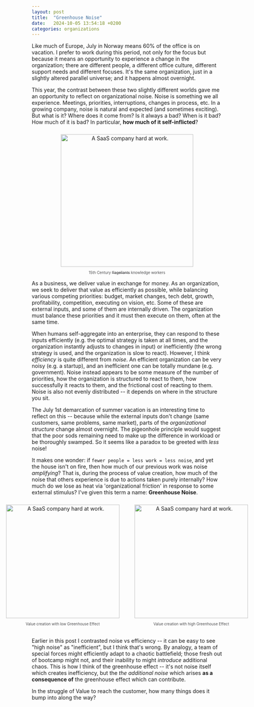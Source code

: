 ```yaml
---
layout: post
title:  "Greenhouse Noise"
date:   2024-10-05 13:54:18 +0200
categories: organizations 
---
```


Like much of Europe, July in Norway means 60% of the office is on vacation. I prefer to work during this period, not only for the focus but because it means an opportunity to experience a change in the organization; there are different people, a different office culture, different support needs and different focuses. It's the same organization, just in a slightly altered parallel universe; and it happens almost overnight.

This year, the contrast between these two slightly different worlds gave me an opportunity to reflect on organizational noise. Noise is something we all experience. Meetings, priorities, interruptions, changes in process, etc. In a growing company, noise is natural and expected (and sometimes exciting). But what is it? Where does it come from? Is it always a bad? When is it bad? How much of it is bad? In particular, **how much of it self-inflicted**?

<div align="center" style="text-align: center; margin-bottom: 10px;">
   <img src="/blog/assets/flagellants.jpg" width="350px" style="padding:10px;" alt="A SaaS company hard at work."/>
   <div style="color: #4D4D4F; font-size: 0.7em;"> 15th Century <s>flagellants</s> knowledge workers</div>
</div>

As a business, we deliver value in exchange for money. As an organization, we seek to deliver that value as efficiently as possible, while balancing various competing priorities: budget, market changes, tech debt, growth, profitability, competition, executing on vision, etc. Some of these are external inputs, and some of them are internally driven. The organization must balance these priorities and it must then execute on them, often at the same time. 

When humans self-aggregate into an enterprise, they can respond to these inputs efficiently (e.g. the optimal strategy is taken at all times, and the organization instantly adjusts to changes in input) or inefficiently (the wrong strategy is used, and the organization is slow to react). However, I think _efficiency_ is quite different from _noise_. An efficient organization can be very noisy (e.g. a startup), and an inefficient one can be totally mundane (e.g. government). Noise instead appears to be some measure of the number of priorities, how the organization is structured to react to them, how successfully it reacts to them, and the frictional cost of reacting to them. Noise is also not evenly distributed -- it depends on where in the structure you sit. 

The July 1st demarcation of summer vacation is an interesting time to reflect on this -- because while the external inputs don't change (same customers, same problems, same market), parts of the _organizational structure_ change almost overnight. The pigeonhole principle would suggest that the poor sods remaining need to make up the difference in workload or be thoroughly swamped. So it seems like a paradox to be greeted with _less_ noise!

It makes one wonder: if `fewer people = less work = less noise`, and yet the house isn't on fire, then how much of our previous work was noise _amplifying_? That is, during the process of value creation, how much of the noise that others experience is due to actions taken purely internally? How much do we lose as heat via 'organizational friction' in response to some external stimulus? I've given this term a name: **Greenhouse Noise**.

<div style="display: flex; justify-content: center; gap: 20px; margin-bottom: 30px">

<div style="text-align: center; max-width: 100%; height: auto;">
   <img src="/blog/assets/low_noise2.jpg" width="300px" style="padding:10px;" alt="A SaaS company hard at work."/>
   <div style="color: #4D4D4F; font-size: 0.7em;"> Value creation with low Greenhouse Effect</div>
</div>

<div style="text-align: center; mmax-width: 100%; height: auto;">
   <img src="/blog/assets/high_noise2.jpg" width="300px" style="padding:10px;" alt="A SaaS company hard at work."/>
   <div style="color: #4D4D4F; font-size: 0.7em;"> Value creation with high Greenhouse Effect</div>
</div>

</div>


Earlier in this post I contrasted noise vs efficiency -- it can be easy to see "high noise" as "inefficient", but I think that's wrong. By analogy, a team of special forces might efficiently adapt to a chaotic battlefield; those fresh out of bootcamp might not, and their inability to might _introduce_ additional chaos. This is how I think of the greenhouse effect -- it's not noise itself which creates inefficiency, but the _the additional noise_ which arises **as a consequence of** the greenhouse effect which can contribute.

In the struggle of Value to reach the customer, how many things does it bump into along the way?
